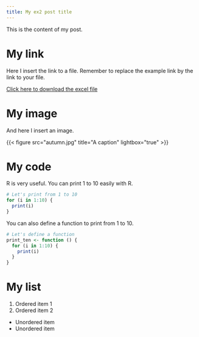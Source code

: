 ```yaml
---
title: My ex2 post title
---
```


This is the content of my post.

# My link
Here I insert the link to a file. Remember to replace the example link by the link to your file.

[Click here to download the excel file](https://github.com/KateDoan/test-academic/blob/1afe739c60ecafa402666029437a04ac77ff164e/content/practical/my-ex2-post/chickenpox.xlsx)

# My image
And here I insert an image.

{{< figure src="autumn.jpg" title="A caption" lightbox="true" >}}

# My code
R is very useful. You can print 1 to 10 easily with R.
```r
# Let's print from 1 to 10
for (i in 1:10) {
  print(i)
}
```
You can also define a function to print from 1 to 10.
```r
# Let's define a function
print_ten <- function () {
  for (i in 1:10) {
    print(i)
  }
}
```

# My list
1. Ordered item 1
1. Ordered item 2
* Unordered item 
* Unordered item
